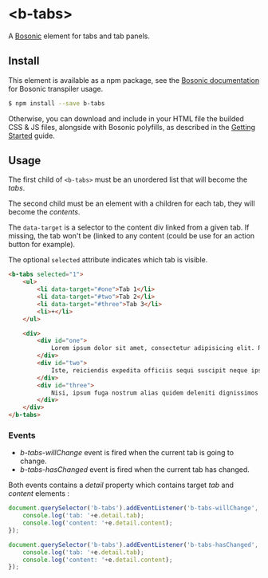 # &lt;b-tabs&gt;

A [Bosonic](http://bosonic.github.io) element for tabs and tab panels.

## Install

This element is available as a npm package, see the [Bosonic documentation](http://bosonic.github.io/documentation.html) for Bosonic transpiler usage.

```sh
$ npm install --save b-tabs
```

Otherwise, you can download and include in your HTML file the builded CSS & JS files, alongside with Bosonic polyfills, as described in the [Getting Started](http://bosonic.github.io/getting-started.html) guide.

## Usage

The first child of `<b-tabs>` must be an unordered list that will become the *tabs*.

The second child must be an element with a children for each tab, they will become the *contents*.

The ```data-target``` is a selector to the content div linked from a given tab. If missing, the tab won't be (linked to any content (could be use for an action button for example).

The optional ```selected``` attribute indicates which tab is visible.

```html
<b-tabs selected="1">
    <ul>
        <li data-target="#one">Tab 1</li>
        <li data-target="#two">Tab 2</li>
        <li data-target="#three">Tab 3</li>
        <li>+</li>
    </ul>

    <div>
        <div id="one">
            Lorem ipsum dolor sit amet, consectetur adipisicing elit. Rerum, nobis, beatae facere voluptates esse cupiditate sit laboriosam veniam quis facilis laborum distinctio nam ex incidunt architecto molestias eligendi optio? Sunt?
        </div>
        <div id="two">
            Iste, reiciendis expedita officiis sequi suscipit neque ipsa! Architecto, repellendus, quam totam aliquid voluptates consequatur alias aspernatur temporibus amet dicta a modi optio nesciunt. Dicta, voluptatum in veniam consectetur vero.
        </div>
        <div id="three">
            Nisi, ipsum fuga nostrum alias quidem deleniti dignissimos provident veniam culpa optio! Soluta, consequatur, minus corporis dolor repellat non at aperiam error nesciunt reiciendis! Omnis vitae itaque quas nostrum molestiae.
        </div>
    </div>
</b-tabs>
```

### Events

 * _b-tabs-willChange_ event is fired when the current tab is going to change.
 * _b-tabs-hasChanged_ event is fired when the current tab has changed.
  
Both events contains a _detail_ property which contains target _tab_ and _content_ elements :

```js
document.querySelector('b-tabs').addEventListener('b-tabs-willChange', function(e) {
    console.log('tab: '+e.detail.tab);
    console.log('content: '+e.detail.content);
});

document.querySelector('b-tabs').addEventListener('b-tabs-hasChanged', function(e) {
    console.log('tab: '+e.detail.tab);
    console.log('content: '+e.detail.content);
});
```
